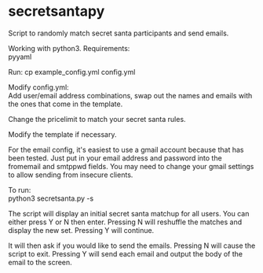 # secretsantapy
Script to randomly match secret santa participants and send emails. 

Working with python3. Requirements:  
pyyaml

Run: cp example_config.yml config.yml

Modify config.yml:  
Add user/email address combinations, swap out the names and emails with the ones that come in the template.

Change the pricelimit to match your secret santa rules.

Modify the template if necessary.

For the email config, it's easiest to use a gmail account because that has been tested. Just put in your email address and password into the fromemail and smtppwd fields. You may need to change your gmail settings to allow sending from insecure clients.

To run:  
python3 secretsanta.py -s

The script will display an initial secret santa matchup for all users. You can either press Y or N then enter. Pressing N will reshuffle the matches and display the new set. Pressing Y will continue.

It will then ask if you would like to send the emails. Pressing N will cause the script to exit. Pressing Y will send each email and output the body of the email to the screen.
